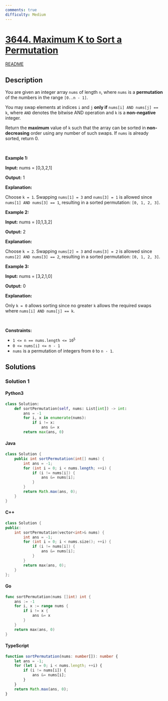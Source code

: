 ```yaml
---
comments: true
difficulty: Medium
---
```


<!-- problem:start -->

# [3644. Maximum K to Sort a Permutation](https://leetcode.com/problems/maximum-k-to-sort-a-permutation)

[README](/solution/3600-3699/3644.Maximum%20K%20to%20Sort%20a%20Permutation/README.md)

## Description

<!-- description:start -->

<p>You are given an integer array <code>nums</code> of length <code>n</code>, where <code>nums</code> is a <strong><span data-keyword="permutation-array">permutation</span></strong> of the numbers in the range <code>[0..n - 1]</code>.</p>

<p>You may swap elements at indices <code>i</code> and <code>j</code> <strong>only if</strong> <code>nums[i] AND nums[j] == k</code>, where <code>AND</code> denotes the bitwise AND operation and <code>k</code> is a <strong>non-negative</strong> integer.</p>

<p>Return the <strong>maximum</strong> value of <code>k</code> such that the array can be sorted in <strong>non-decreasing</strong> order using any number of such swaps. If <code>nums</code> is already sorted, return 0.</p>

<p>&nbsp;</p>
<p><strong class="example">Example 1:</strong></p>

<div class="example-block">
<p><strong>Input:</strong> <span class="example-io">nums = [0,3,2,1]</span></p>

<p><strong>Output:</strong> <span class="example-io">1</span></p>

<p><strong>Explanation:</strong></p>

<p>Choose <code>k = 1</code>. Swapping <code>nums[1] = 3</code> and <code>nums[3] = 1</code> is allowed since <code>nums[1] AND nums[3] == 1</code>, resulting in a sorted permutation: <code>[0, 1, 2, 3]</code>.</p>
</div>

<p><strong class="example">Example 2:</strong></p>

<div class="example-block">
<p><strong>Input:</strong> <span class="example-io">nums = [0,1,3,2]</span></p>

<p><strong>Output:</strong> <span class="example-io">2</span></p>

<p><strong>Explanation:</strong></p>

<p>Choose <code>k = 2</code>. Swapping <code>nums[2] = 3</code> and <code>nums[3] = 2</code> is allowed since <code>nums[2] AND nums[3] == 2</code>, resulting in a sorted permutation: <code>[0, 1, 2, 3]</code>.</p>
</div>

<p><strong class="example">Example 3:</strong></p>

<div class="example-block">
<p><strong>Input:</strong> <span class="example-io">nums = [3,2,1,0]</span></p>

<p><strong>Output:</strong> <span class="example-io">0</span></p>

<p><strong>Explanation:</strong></p>

<p>Only <code>k = 0</code> allows sorting since no greater <code>k</code> allows the required swaps where <code>nums[i] AND nums[j] == k</code>.</p>
</div>

<p>&nbsp;</p>
<p><strong>Constraints:</strong></p>

<ul>
	<li><code>1 &lt;= n == nums.length &lt;= 10<sup>5</sup></code></li>
	<li><code>0 &lt;= nums[i] &lt;= n - 1</code></li>
	<li><code>nums</code> is a permutation of integers from <code>0</code> to <code>n - 1</code>.</li>
</ul>

<!-- description:end -->

## Solutions

<!-- solution:start -->

### Solution 1

<!-- tabs:start -->

#### Python3

```python
class Solution:
    def sortPermutation(self, nums: List[int]) -> int:
        ans = -1
        for i, x in enumerate(nums):
            if i != x:
                ans &= x
        return max(ans, 0)
```

#### Java

```java
class Solution {
    public int sortPermutation(int[] nums) {
        int ans = -1;
        for (int i = 0; i < nums.length; ++i) {
            if (i != nums[i]) {
                ans &= nums[i];
            }
        }
        return Math.max(ans, 0);
    }
}
```

#### C++

```cpp
class Solution {
public:
    int sortPermutation(vector<int>& nums) {
        int ans = -1;
        for (int i = 0; i < nums.size(); ++i) {
            if (i != nums[i]) {
                ans &= nums[i];
            }
        }
        return max(ans, 0);
    }
};
```

#### Go

```go
func sortPermutation(nums []int) int {
	ans := -1
	for i, x := range nums {
		if i != x {
			ans &= x
		}
	}
	return max(ans, 0)
}
```

#### TypeScript

```ts
function sortPermutation(nums: number[]): number {
    let ans = -1;
    for (let i = 0; i < nums.length; ++i) {
        if (i != nums[i]) {
            ans &= nums[i];
        }
    }
    return Math.max(ans, 0);
}
```

<!-- tabs:end -->

<!-- solution:end -->

<!-- problem:end -->

